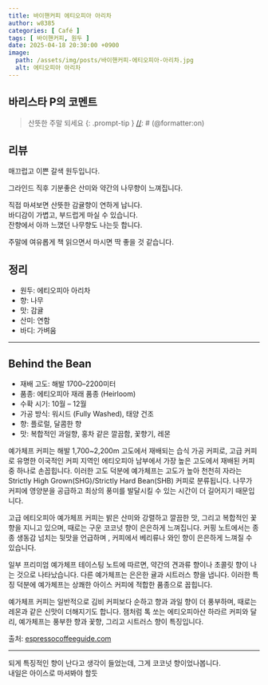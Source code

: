 ```yaml
---
title: 바이핸커피 에티오피아 아리차
author: w8385
categories: [ Café ]
tags: [ 바이핸커피, 원두 ]
date: 2025-04-18 20:30:00 +0900
image:
  path: /assets/img/posts/바이핸커피-에티오피아-아리차.jpg
  alt: 에티오피아 아리차
---
```


## 바리스타 P의 코멘트

[//]: # (@formatter:off)
> 산뜻한 주말 되세요
  {: .prompt-tip }
[//]: # (@formatter:on)

## 리뷰

매끄럽고 이쁜 갈색 원두입니다.

그라인드 직후 기분좋은 산미와 약간의 나무향이 느껴집니다.

직접 마셔보면 산뜻한 감귤향이 연하게 납니다. \
바디감이 가볍고, 부드럽게 마실 수 있습니다. \
잔향에서 아까 느꼈던 나무향도 나는듯 합니다.

주말에 여유롭게 책 읽으면서 마시면 딱 좋을 것 같습니다.

## 정리

- 원두: 에티오피아 아리차
- 향: 나무
- 맛: 감귤
- 산미: 연함
- 바디: 가벼움

---

## Behind the Bean

- 재배 고도: 해발 1700–2200미터
- 품종: 에티오피아 재래 품종 (Heirloom)
- 수확 시기: 10월 – 12월
- 가공 방식: 워시드 (Fully Washed), 태양 건조
- 향: 플로럴, 달콤한 향
- 맛: 복합적인 과일향, 홍차 같은 깔끔함, 꽃향기, 레몬

예가체프 커피는 해발 1,700~2,200m 고도에서 재배되는 습식 가공 커피로, 고급 커피로 유명한 이국적인 커피 지역인 에티오피아 남부에서 가장 높은 고도에서 재배된 커피 중 하나로 손꼽힙니다. 이러한 고도
덕분에 예가체프는 고도가 높아 천천히 자라는 Strictly High Grown(SHG)/Strictly Hard Bean(SHB) 커피로 분류됩니다. 나무가 커피에 영양분을 공급하고 최상의 풍미를 발달시킬 수 있는
시간이 더 길어지기 때문입니다.

고급 에티오피아 예가체프 커피는 밝은 산미와 강렬하고 깔끔한 맛, 그리고 복합적인 꽃 향을 지니고 있으며, 때로는 구운 코코넛 향이 은은하게 느껴집니다. 커핑 노트에서는 종종 생동감 넘치는 뒷맛을 언급하며 ,
커피에서 베리류나 와인 향이 은은하게 느껴질 수 있습니다.

일부 프리미엄 예가체프 테이스팅 노트에 따르면, 약간의 견과류 향이나 초콜릿 향이 나는 것으로 나타났습니다. 다른 예가체프는 은은한 귤과 시트러스 향을 냅니다. 이러한 특징 덕분에 예가체프는 상쾌한 아이스 커피에
적합한 품종으로 꼽힙니다.

예가체프 커피는 일반적으로 김비 커피보다 순하고 향과 과일 향이 더 풍부하며, 때로는 레몬과 같은 신맛이 더해지기도 합니다. 잼처럼 톡 쏘는 에티오피아산 하라르 커피와 달리, 예가체프는 풍부한 향과 꽃향, 그리고
시트러스 향이 특징입니다.

출처: [espressocoffeeguide.com](https://espressocoffeeguide.com/gourmet-coffee/arabian-and-african-coffees/ethiopian-coffee/ethiopian-yirgacheffe-coffee/)

---

되게 특징적인 향이 난다고 생각이 들었는데, 그게 코코넛 향이었나봅니다. \
내일은 아이스로 마셔봐야 할듯
